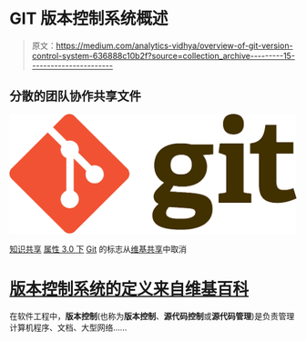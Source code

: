 # GIT 版本控制系统概述

> 原文：<https://medium.com/analytics-vidhya/overview-of-git-version-control-system-636888c10b2f?source=collection_archive---------15----------------------->

## 分散的团队协作共享文件

![](img/a183f9f7b87d14886b68217b756ff2ff.png)

[知识共享](https://en.wikipedia.org/wiki/en:Creative_Commons) [属性 3.0 下](https://creativecommons.org/licenses/by/3.0/deed.en) [Git](https://en.wikipedia.org/wiki/Git_(software)) 的标志从[维基共享](https://upload.wikimedia.org/wikipedia/commons/thumb/e/e0/Git-logo.svg/2000px-Git-logo.svg.png)中取消

# [**版本控制系统的定义来自维基百科**](https://en.wikipedia.org/wiki/Version_control)

在软件工程中，**版本控制**(也称为**版本控制**、**源代码控制**或**源代码管理**)是负责管理计算机程序、文档、大型网络……